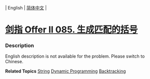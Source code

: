 | English | [简体中文](README.md) |

# [剑指 Offer II 085. 生成匹配的括号](https://leetcode.cn/problems/IDBivT)
 ### Description
<p>English description is not available for the problem. Please switch to Chinese.</p>

**Related Topics**  [String](https://leetcode.cn/tag/string) [Dynamic Programming](https://leetcode.cn/tag/dynamic-programming) [Backtracking](https://leetcode.cn/tag/backtracking) 